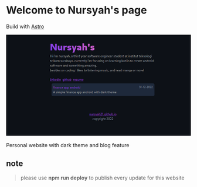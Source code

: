 # Welcome to Nursyah's page

Build with [Astro](https://astro.build)

![website](public/website.png)

Personal website with dark theme and blog feature

## note

> please use **npm run deploy** to publish every update for this website
